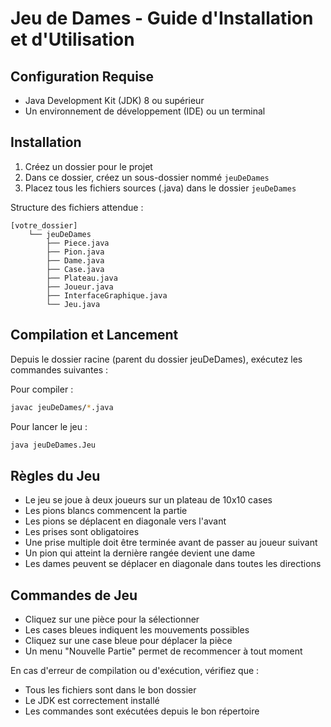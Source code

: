 # Jeu de Dames - Guide d'Installation et d'Utilisation

## Configuration Requise
- Java Development Kit (JDK) 8 ou supérieur
- Un environnement de développement (IDE) ou un terminal

## Installation

1. Créez un dossier pour le projet
2. Dans ce dossier, créez un sous-dossier nommé `jeuDeDames`
3. Placez tous les fichiers sources (.java) dans le dossier `jeuDeDames`

Structure des fichiers attendue :
```
[votre_dossier]
    └── jeuDeDames
        ├── Piece.java
        ├── Pion.java
        ├── Dame.java
        ├── Case.java
        ├── Plateau.java
        ├── Joueur.java
        ├── InterfaceGraphique.java
        └── Jeu.java
```

## Compilation et Lancement

Depuis le dossier racine (parent du dossier jeuDeDames), exécutez les commandes suivantes :

Pour compiler :
```bash
javac jeuDeDames/*.java
```

Pour lancer le jeu :
```bash
java jeuDeDames.Jeu
```

## Règles du Jeu

- Le jeu se joue à deux joueurs sur un plateau de 10x10 cases
- Les pions blancs commencent la partie
- Les pions se déplacent en diagonale vers l'avant
- Les prises sont obligatoires
- Une prise multiple doit être terminée avant de passer au joueur suivant
- Un pion qui atteint la dernière rangée devient une dame
- Les dames peuvent se déplacer en diagonale dans toutes les directions

## Commandes de Jeu

- Cliquez sur une pièce pour la sélectionner
- Les cases bleues indiquent les mouvements possibles
- Cliquez sur une case bleue pour déplacer la pièce
- Un menu "Nouvelle Partie" permet de recommencer à tout moment

En cas d'erreur de compilation ou d'exécution, vérifiez que :
- Tous les fichiers sont dans le bon dossier
- Le JDK est correctement installé
- Les commandes sont exécutées depuis le bon répertoire